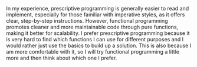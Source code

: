 In my experience, prescriptive programming is generally easier to read and implement, especially for those familiar with imperative styles, as it offers clear, step-by-step instructions. However, functional programming promotes cleaner and more maintainable code through pure functions, making it better for scalability. I prefer prescriptive programming because it is very hard to find which functions I can use for different purposes and I would rather just use the basics to build up a solution. This is also because I am more comfortable with it, so I will try functional programming a little more and then think about which one I prefer.